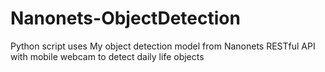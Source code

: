# Nanonets-ObjectDetection
Python script uses My object detection model from Nanonets RESTful API with mobile webcam to detect daily life objects
